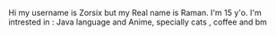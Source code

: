 Hi my username is Zorsix but my Real name is Raman.
I'm 15 y'o.
I'm intrested in : Java language and Anime, specially cats , coffee and bm
